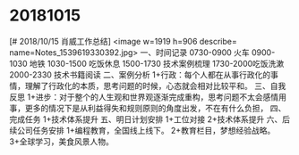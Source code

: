 # 20181015

[# 2018/10/15 肖威工作总结]
<image w=1919 h=906 describe= name=Notes_1539619330392.jpg>
一、时间记录
0730-0900 火车
0900-1030 地铁
1030-1500 吃饭休息
1500-1730 技术案例梳理
1730-2000吃饭洗漱
2000-2330 技术书籍阅读
二、案例分析
1+行政：每个人都在从事行政化的事情，理解了行政化的本质，思考问题的时候，心态就会相对比较平和。
三、自我反思
1+进步：对于整个的人生观和世界观逐渐完成重构，思考问题不太会感情用事，更多的情况下是从利益得失和规则原则的角度出发，不在有什么负担，
四、完成任务
1+技术体系提升
五、明日计划安排
1+工位对接
2+技术体系提升
六、后续公司任务安排
1+编程教育，全国线上线下。
2+教育栏目，梦想经验战略。
3+全球学习，美食风景人物。
